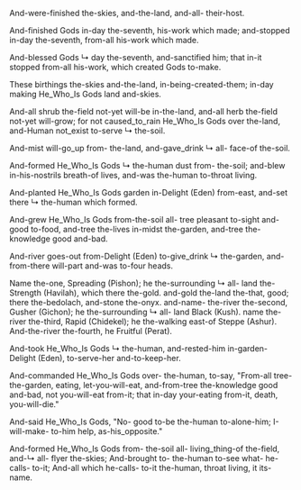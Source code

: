 
And-were-finished the-skies, and-the-land, and-all- their-host.

And-finished Gods in-day the-seventh, his-work which made; 
and-stopped in-day the-seventh, from-all his-work which made.

And-blessed Gods ↳ day the-seventh, and-sanctified him; 
that in-it stopped from-all his-work, which created Gods to-make.

These birthings the-skies and-the-land, in-being-created-them; 
in-day making He_Who_Is Gods land and-skies.

And-all shrub the-field not-yet will-be in-the-land, and-all herb the-field not-yet will-grow; for not caused_to_rain He_Who_Is Gods over the-land, and-Human not_exist to-serve ↳ the-soil.

And-mist will-go_up from- the-land, and-gave_drink ↳ all- face-of the-soil.

And-formed He_Who_Is Gods ↳ the-human dust from- the-soil; 
and-blew in-his-nostrils breath-of lives, 
and-was the-human to-throat living.

And-planted He_Who_Is Gods garden in-Delight (Eden) from-east, 
and-set there ↳ the-human which formed.

And-grew He_Who_Is Gods from-the-soil all- tree pleasant to-sight and-good to-food, 
and-tree the-lives in-midst the-garden, 
and-tree the-knowledge good and-bad.

And-river goes-out from-Delight (Eden) to-give_drink ↳ the-garden, and-from-there will-part and-was to-four heads.

Name the-one, Spreading (Pishon); he the-surrounding ↳ all- land the-Strength (Havilah), which there the-gold. and-gold the-land the-that, good; there the-bedolach, and-stone the-onyx. 
and-name- the-river the-second, Gusher (Gichon); he the-surrounding ↳ all- land Black (Kush). 
name the-river the-third, Rapid (Chidekel); he the-walking east-of Steppe (Ashur). 
And-the-river the-fourth, he Fruitful (Perat).

And-took He_Who_Is Gods ↳ the-human, and-rested-him in-garden- Delight (Eden), to-serve-her and-to-keep-her.

And-commanded He_Who_Is Gods over- the-human, to-say, "From-all tree- the-garden, eating, let-you-will-eat, and-from-tree the-knowledge good and-bad, not you-will-eat from-it; that in-day your-eating from-it, death, you-will-die."

And-said He_Who_Is Gods, "No- good to-be the-human to-alone-him; I-will-make- to-him help, as-his_opposite."

And-formed He_Who_Is Gods from- the-soil all- living_thing-of the-field, and-↳ all- flyer the-skies; 
And-brought to- the-human to-see what- he-calls- to-it; 
And-all which he-calls- to-it the-human, throat living, it its-name.
